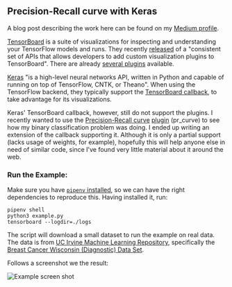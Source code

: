 ## Precision-Recall curve with Keras

A blog post describing the work here can be found on my [Medium profile](https://medium.com/@akionakas/precision-recall-curve-with-keras-cd92647685e1).

[TensorBoard](https://www.tensorflow.org/get_started/summaries_and_tensorboard) is a suite of visualizations for inspecting and understanding your TensorFlow models and runs. They recently [released](https://research.googleblog.com/2017/09/build-your-own-machine-learning.html) of a "consistent set of APIs that allows developers to add custom visualization plugins to TensorBoard". There are already [several plugins](https://github.com/tensorflow/tensorboard/tree/master/tensorboard/plugins) available.

[Keras](https://keras.io/) "is a high-level neural networks API, written in Python and capable of running on top of TensorFlow, CNTK, or Theano". When using the TensorFlow backend, they typically support the [TensorBoard callback](https://keras.io/callbacks/#tensorboard), to take advantage for its visualizations.

Keras' TensorBoard callback, however, still do not support the plugins. I recently wanted to use the [Precision-Recall curve](http://scikit-learn.org/stable/auto_examples/model_selection/plot_precision_recall.html) [plugin](https://github.com/tensorflow/tensorboard/blob/master/tensorboard/plugins/pr_curve/summary.py) (pr_curve) to see how my binary classification problem was doing. I ended up writing an extension of the callback supporting it. Although it is only a partial support (lacks usage of weights, for example), hopefully this will help anyone else in need of similar code, since I've found very little material about it around the web.

### Run the Example:
Make sure you have [`pipenv` installed](https://github.com/pypa/pipenv), so we can have the right dependencies to reproduce this. Having installed it, run:

	pipenv shell
	python3 example.py
	tensorboard --logdir=./logs

The script will download a small dataset to run the example on real data. The data is from [UC Irvine Machine Learning Repository](https://archive.ics.uci.edu/ml/index.php), specifically the [Breast Cancer Wisconsin (Diagnostic) Data Set](https://archive.ics.uci.edu/ml/datasets/Breast+Cancer+Wisconsin+%28Diagnostic%29).

Follows a screenshot we the result:

![Example screen shot](https://raw.githubusercontent.com/akionakamura/pr-tensorboard-keras-example/master/example_screenshot.png)


